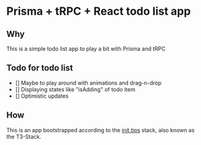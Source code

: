 # Prisma + tRPC + React todo list app

## Why

This is a simple todo list app to play a bit with Prisma and tRPC

## Todo for todo list

- [] Maybe to play around with animations and drag-n-drop
- [] Displaying states like "isAdding" of todo item
- [] Optimistic updates

## How

This is an app bootstrapped according to the [init.tips](https://init.tips) stack, also known as the T3-Stack.
